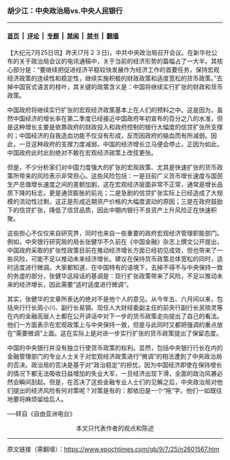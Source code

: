 ### 胡少江：中央政治局vs.中央人民银行

---

#### [首页](../../../..?n2601567) &nbsp;|&nbsp; [评论](../../../../../epoch-comment?n2601567) &nbsp;|&nbsp; [专题](../../../../../epoch-special?n2601567) &nbsp;|&nbsp; [禁闻](../../../../../epoch-news?n2601567) &nbsp;|&nbsp; [禁书](../../../../../books?n2601567) &nbsp;|&nbsp; [翻墙](https://github.com/gfw-breaker/nogfw/blob/master/README.md?n2601567)


<div class="post_content" id="artbody" itemprop="articleBody">
 <!-- article content begin -->
 <p>
  【大纪元7月25日讯】昨天(7月２３日)，中共中央政治局召开会议。在新华社公布的关于政治局会议的电讯通稿中，关于当前的经济形势的篇幅占了一大半。其核心部分是：“要继续把促进经济平稳较快发展作为经济工作的首要任务，保持宏观经济政策的连续性和稳定性，继续实施积极的财政政策和适度宽松的货币政策。”去掉中国官式语言的枝叶，其关键的政策含义是：中国将继续实行扩张的财政和货币政策。
 </p>
 <p>
  中国政府将继续实行扩张的宏观经济政策基本上在人们的预料之中。这是因为，虽然中国经济的增长率在第二季度已经接近中国政府年初宣布的百分之八的水准，但是这种增长主要是依靠政府的财政投入和政府控制的银行大幅度的信贷扩张所支撑的；中国经济的自我造血功能不仅没有形成，反而因政府的输血而有所减弱。因此，一旦这种政府的支撑力度减弱，中国的经济增长立马便会停止。正因为如此，中国政府此时此刻绝对不敢在宏观经济政策上改弦更张。
 </p>
 <p>
  但是，不少分析家们对中国力度强大的扩张的宏观政策、尤其是快速扩张的货币政策所带来的风险表示非常担心。这些风险包括：一是目前广义货币增长速度与国民生产总值增长速度之间的差额加剧，这在宏观经济层面非常不正常，通常是增长品质下降的标志，更是通货膨胀的前兆；二是急剧的信贷扩张实际上已经造成了大规模的流动性过剩，这正是形成近期资产价格的大幅度波动的原因；三是在政府鼓励下的信贷扩张，降低了信贷品质，因此中期内银行不良资产上升风险正在快速积聚。
 </p>
 <p>
  这些担心不仅仅来自研究界，同时也来自一些重要的政府宏观经济管理职能部门。例如，中央银行研究局的局长张健华不久前在《中国金融》杂志上撰文公开提出，中国政府采取的扩张性政策目前在推动经济增长方面已经初见成效，但也带来了一些风险，可能不足以推动未来经济增长。建议在保持货币政策总体宽松的同时，适时适度进行微调。大家都知道，在中国特有的语境下，去掉不得不与中央保持一致的务虚的部分，张健华这段话的基调是：现行扩张政策带来了风险，不足以推动未来的经济增长，因此需要“适时适度进行微调”。
 </p>
 <p>
  其实，张健华的文章所表达的绝对不是他个人的意见。从今年五、六月间以来，包括央行行长周小川、副行长易钢、现任人大财经委副主任的前央行副行长吴晓灵等在内的金融高层人士都在公开讲话中对下一步的货币政策走向提出了自己的看法。他们一方面表示在宏观政策上与中央保持一致，但是与此同时又都把强调的重点放在“需要微调”上面。这在实际上是对进一步实行扩张的货币政策提出了保留态度。
 </p>
 <p>
  中国的中央银行并没有独立行使货币政策的权利。显然，包括中央银行行长在内的金融管理部门的专业人士关于对宏观经济政策进行“微调”的相法遭到了中央政治局的否决。政治局的否决是基于对“政治稳定”的担忧。因为中国经济即使在保持增长的情况下都无法吸收日益增加的失业大军，一旦经济出现下滑，全面的政治风暴必然会瞬间刮起。但是，在否决了这些金融专业人士们的见解之后，中央政治局对他们提出的经济风险有何对策呢？对策是有的：那依旧是一个“拖”字。他们一如既往地要将麻烦留给后人。
 </p>
 <p>
  ──转自《自由亚洲电台》
  <font color="#ffffff">
   (http://www.dajiyuan.com)
  </font>
  <br/>
  <center>
   <font class="GY13">
    本文只代表作者的观点和陈述
   </font>
  </center>
 </p>
 <!-- article content end -->
 <div id="below_article_ad">
 </div>
</div>


---

原文链接（需翻墙）：https://www.epochtimes.com/gb/9/7/25/n2601567.htm